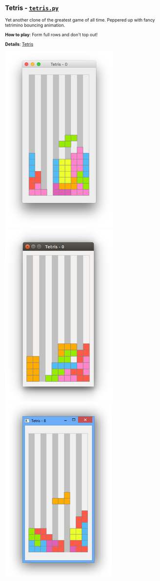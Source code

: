 
## Tetris - [`tetris.py`](tetris.py)

Yet another clone of the greatest game of all time. Peppered up with fancy tetrimino bouncing animation.

__How to play__: Form full rows and don't top out!

__Details__: [Tetris](https://en.wikipedia.org/wiki/Tetris)

<img src="screenshot-mac.png" alt="Tetris (MacOS)">
<img src="screenshot-lnx.png" alt="Tetris (Ubuntu)">
<img src="screenshot-win.png" alt="Tetris (Windows)">
